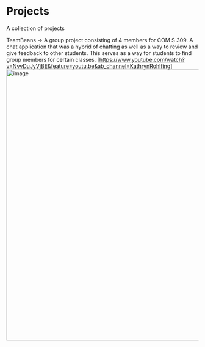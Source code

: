 # Projects
A collection of projects 

TeamBeans -> A group project consisting of 4 members for COM S 309. A chat application that was a hybrid of chatting as well as a way to review and give feedback to other students. This serves as a way for students to find group members for certain classes. 
[https://www.youtube.com/watch?v=NvvDuJyVjBE&feature=youtu.be&ab_channel=KathrynRohlfing]
<img width="709" alt="image" src="https://user-images.githubusercontent.com/54957288/109394949-fb5e3b00-78e6-11eb-865b-6a1cf6a42c94.png">

